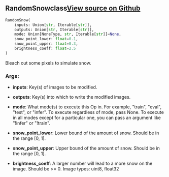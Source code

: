 ## RandomSnow<span class="tag">class</span><a class="sourcelink" href=https://github.com/fastestimator/fastestimator/blob/r1.1/fastestimator/op/numpyop/univariate/random_snow.py/#L24-L54>View source on Github</a>
```python
RandomSnow(
	inputs: Union[str, Iterable[str]],
	outputs: Union[str, Iterable[str]],
	mode: Union[NoneType, str, Iterable[str]]=None,
	snow_point_lower: float=0.1,
	snow_point_upper: float=0.3,
	brightness_coeff: float=2.5
)
```
Bleach out some pixels to simulate snow.


<h3>Args:</h3>


* **inputs**: Key(s) of images to be modified.

* **outputs**: Key(s) into which to write the modified images.

* **mode**: What mode(s) to execute this Op in. For example, "train", "eval", "test", or "infer". To execute regardless of mode, pass None. To execute in all modes except for a particular one, you can pass an argument like "!infer" or "!train".

* **snow_point_lower**: Lower bound of the amount of snow. Should be in the range [0, 1].

* **snow_point_upper**: Upper bound of the amount of snow. Should be in the range [0, 1].

* **brightness_coeff**: A larger number will lead to a more snow on the image. Should be >= 0. Image types: uint8, float32

